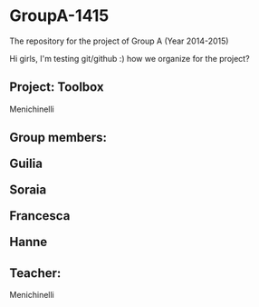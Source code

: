 GroupA-1415
===========

The repository for the project of Group A (Year 2014-2015)

Hi girls, I'm testing git/github :) how we organize for the project? 

<h2>Project: Toolbox</h2>
Menichinelli

<h2>Group members:</2>
<p>Guilia</p>
<p>Soraia</p>
<p>Francesca</p>
<p>Hanne</p>

<h2>Teacher:</h2>
Menichinelli
